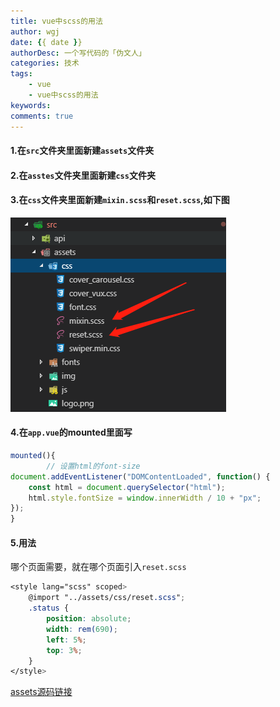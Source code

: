 ```yaml
---
title: vue中scss的用法
author: wgj
date: {{ date }}
authorDesc: 一个写代码的「伪文人」
categories: 技术
tags:
    - vue
    - vue中scss的用法
keywords:
comments: true 
---
```


#### 1.在`src`文件夹里面新建`assets`文件夹

#### 2.在`asstes`文件夹里面新建`css`文件夹
<!-- more -->
#### 3.在`css`文件夹里面新建`mixin.scss`和`reset.scss`,如下图

![1559552441130](./img/assets.png)

#### 4.在`app.vue`的mounted里面写

````js
mounted(){
    	// 设置html的font-size
document.addEventListener("DOMContentLoaded", function() {
    const html = document.querySelector("html");
    html.style.fontSize = window.innerWidth / 10 + "px";
});
}
````

#### 5.用法

哪个页面需要，就在哪个页面引入`reset.scss`

````scss
<style lang="scss" scoped>
	@import "../assets/css/reset.scss";
 	.status {
        position: absolute;
        width: rem(690);
        left: 5%;
        top: 3%;
	}
</style>
````

[assets源码链接](./assets/)